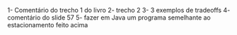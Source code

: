1- Comentário do trecho 1 do livro 
2- trecho 2 
3- 3 exemplos de tradeoffs 
4- comentário do slide 57 
5- fazer em Java um programa semelhante ao estacionamento feito acima
